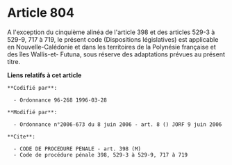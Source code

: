 # Article 804

A l'exception du cinquième alinéa de l'article 398 et des articles 529-3 à 529-9, 717 à 719, le présent code (Dispositions
législatives) est applicable en Nouvelle-Calédonie et dans les territoires de la Polynésie française et des îles Wallis-et-
Futuna, sous réserve des adaptations prévues au présent titre.

**Liens relatifs à cet article**

	**Codifié par**:

	  - Ordonnance 96-268 1996-03-28

	**Modifié par**:

	  - Ordonnance n°2006-673 du 8 juin 2006 - art. 8 () JORF 9 juin 2006

	**Cite**:

	  - CODE DE PROCEDURE PENALE - art. 398 (M)
	  - Code de procédure pénale 398, 529-3 à 529-9, 717 à 719

